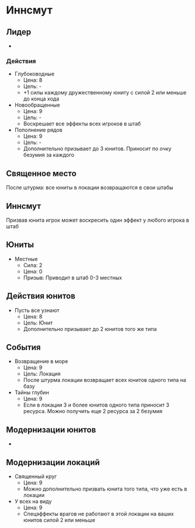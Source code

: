 # Иннсмут

## Лидер

-

### Действия

*   Глубоководные
    *   Цена:   8
    *   Цель:   -
    *   +1 силы каждому дружественному юниту с силой 2 или меньше до конца хода
*   Новообращенные
    *   Цена:   9
    *   Цель:   -
    *   Воскрешает все эффекты всех игроков в штаб
*   Пополнение рядов
    *   Цена:   9
    *   Цель:   -
    *   Дополнительно призывает до 3 юнитов. Приносит по очку безумия за каждого

## Священное место

После штурма: все юниты в локации возвращаются в свои штабы

## Иннсмут

Призвав юнита игрок может воскресить один эффект у любого игрока в штаб

## Юниты

*   Местные
    *   Сила:       2
    *   Цена:       0
    *   Призыв:     Приводит в штаб 0-3 местных

## Действия юнитов

*   Пусть все узнают
    *   Цена:   8
    *   Цель:   Юнит
    *   Дополнительно призывает до 2 юнитов того же типа

## События

*   Возвращение в море
    *   Цена:   9
    *   Цель:   Локация
    *   После штурма локации возвращает всех юнитов одного типа на базу
*   Тайны глубин
    *   Цена:   9
    *   Если в локации 3 и более юнитов одного типа приносит 3 ресурса. Можно получить еще 2 ресурса за 2 безумия

## Модернизации юнитов

-

## Модернизации локаций

*   Священный круг
    *   Цена:       9
    *   Можно дополнительно призвать юнита того типа, что уже есть в локации
*   У всех на виду
    *   Цена:       9
    *   Спецэффекты врагов не работают в этой локации на ваших юнитов силой 2 или меньше
